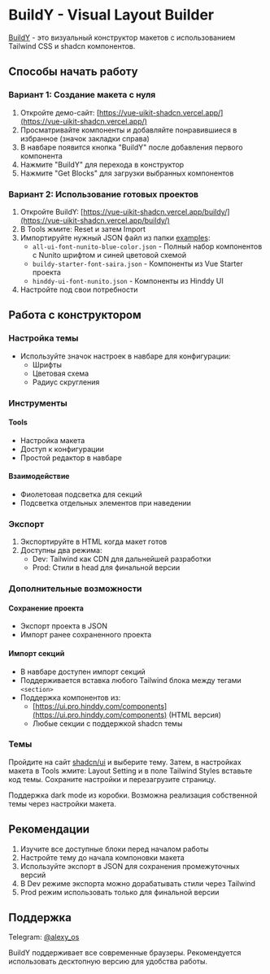 # BuildY - Visual Layout Builder

[BuildY](https://vue-uikit-shadcn.vercel.app/buildy/) - это визуальный конструктор макетов с использованием Tailwind CSS и shadcn компонентов.

## Способы начать работу

### Вариант 1: Создание макета с нуля

1. Откройте демо-сайт: [https://vue-uikit-shadcn.vercel.app/](https://vue-uikit-shadcn.vercel.app/)
2. Просматривайте компоненты и добавляйте понравившиеся в избранное (значок закладки справа)
3. В навбаре появится кнопка "BuildY" после добавления первого компонента
4. Нажмите "BuildY" для перехода в конструктор
5. Нажмите "Get Blocks" для загрузки выбранных компонентов

### Вариант 2: Использование готовых проектов

1. Откройте BuildY: [https://vue-uikit-shadcn.vercel.app/buildy/](https://vue-uikit-shadcn.vercel.app/buildy/)
2. В Tools жмите: Reset и затем Import
3. Импортируйте нужный JSON файл из папки [examples](https://github.com/alexy-os/layouter/tree/main/buildy/examples):
   - `all-ui-font-nunito-blue-color.json` - Полный набор компонентов с Nunito шрифтом и синей цветовой схемой
   - `buildy-starter-font-saira.json` - Компоненты из Vue Starter проекта
   - `hinddy-ui-font-nunito.json` - Компоненты из Hinddy UI
4. Настройте под свои потребности

## Работа с конструктором

### Настройка темы
- Используйте значок настроек в навбаре для конфигурации:
  - Шрифты
  - Цветовая схема
  - Радиус скругления

### Инструменты

#### Tools
- Настройка макета
- Доступ к конфигурации
- Простой редактор в навбаре

#### Взаимодействие
- Фиолетовая подсветка для секций
- Подсветка отдельных элементов при наведении

### Экспорт

1. Экспортируйте в HTML когда макет готов
2. Доступны два режима:
   - Dev: Tailwind как CDN для дальнейшей разработки
   - Prod: Стили в head для финальной версии

### Дополнительные возможности

#### Сохранение проекта
- Экспорт проекта в JSON
- Импорт ранее сохраненного проекта

#### Импорт секций
- В навбаре доступен импорт секций
- Поддерживается вставка любого Tailwind блока между тегами `<section>`
- Поддержка компонентов из:
  - [https://ui.pro.hinddy.com/components](https://ui.pro.hinddy.com/components) (HTML версия)
  - Любые секции с поддержкой shadcn темы

### Темы

Пройдите на сайт [shadcn/ui](https://ui.shadcn.com/themes) и выберите тему. Затем, в настройках макета в Tools жмите: Layout Setting и в поле Tailwind Styles вставьте код темы. Сохраните настройки и перезагрузите страницу.

Поддержка dark mode из коробки. Возможна реализация собственной темы через настройки макета.

## Рекомендации

1. Изучите все доступные блоки перед началом работы
2. Настройте тему до начала компоновки макета
3. Используйте экспорт в JSON для сохранения промежуточных версий
4. В Dev режиме экспорта можно дорабатывать стили через Tailwind
5. Prod режим использовать только для финальной версии

## Поддержка

Telegram: [@alexy_os](https://t.me/alexy_os)

BuildY поддерживает все современные браузеры. Рекомендуется использовать десктопную версию для удобства работы.